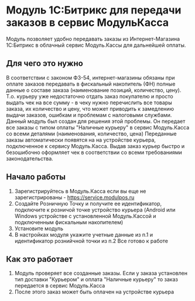 # Модуль 1C:Битрикс для передачи заказов в сервис МодульКасса 

Модуль позволяет удобно передавать заказы из Интернет-Магазина 1С:Битрикс в облачный сервис Модуль.Кассы для дальнейшей оплаты.

## Для чего это нужно
В соответствии с законом ФЗ-54, интернет-магазины обязаны при оплате заказов передавать в фискальный накопитель (ФН) полные данные о составе заказа 
(наименование позиций, количество, цену). Т.о. курьеру уже недостаточно отдать заказ покупателю и просто выдать чек на все сумму - в чеку нужно 
перечислить все товары заказа, их количество и цену, что может приводить к замедлению выдачи заказов, ошибкам и проблемам с налоговыми службами. 
Данный  модуль был создан для решения этой проблемы. Он передает все заказы с типом оплаты "Наличные курьеру" в сервис Модуль.Касса со всеми деталями 
(наименования, количество, цена) Переданные заказы автоматически появятся на на устройстве курьера, подключенное к сервису Модуль.Касса. 
Выдав заказ курьер быстро и безошибочно оформляет чек в соответствии со всеми требованиями законодательства.

## Начало работы
1. Зарегистрируйтесь в Модуль.Касса если вы еще не зарегистрированы - https://service.modulpos.ru
2. Создайте Розничную Точку и получите ее идентификатор, подключите к розничой точке устройство курьера (Android или Windows устройстве с установленной Модуль.Кассой и подключенным фискальным накопителем)
1. Установите модуль 
2. В настройках модуля укажите учетные данные из п.1 и идентификатор рознийчной точки из п.2 Все готово к работе

## Как это работает
1. Модуль проверяет все созданные заказы. Если у заказа установлен тип доставки "Курьером" и оплата "Наличные курьеру" то заказ передается в сервис Модуль.Касса
2. После этого заказ может быть оплачен на устройстве курьера 

